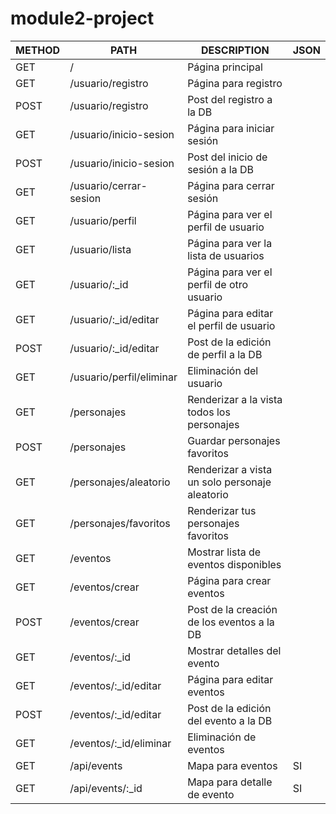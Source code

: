 # module2-project

| METHOD | PATH                   | DESCRIPTION                                    | JSON |
|--------|------------------------|------------------------------------------------|------|
| GET    |/                       | Página principal                               |      |
| GET    |/usuario/registro       | Página para registro                           |      |
| POST   |/usuario/registro       | Post del registro a la DB                      |      |
| GET    |/usuario/inicio-sesion  | Página para iniciar sesión                     |      |
| POST   |/usuario/inicio-sesion  | Post del inicio de sesión a la DB              |      |
| GET    |/usuario/cerrar-sesion  | Página para cerrar sesión                      |      |
| GET    |/usuario/perfil         | Página para ver el perfil de usuario           |      |
| GET    |/usuario/lista          | Página para ver la lista de usuarios           |      |
| GET    |/usuario/:_id           | Página para ver el perfil de otro usuario      |      |
| GET    |/usuario/:_id/editar    | Página para editar el perfil de usuario        |      |
| POST   |/usuario/:_id/editar    | Post de la edición de perfil a la DB           |      |
| GET    |/usuario/perfil/eliminar| Eliminación del usuario                        |      |
| GET    |/personajes             | Renderizar a la vista todos los personajes     |      |
| POST   |/personajes             | Guardar personajes favoritos                   |      |
| GET    |/personajes/aleatorio   | Renderizar a vista un solo personaje aleatorio |      |
| GET    |/personajes/favoritos   | Renderizar tus personajes favoritos            |      |
| GET    |/eventos                | Mostrar lista de eventos disponibles           |      |
| GET    |/eventos/crear          | Página para crear eventos                      |      |
| POST   |/eventos/crear          | Post de la creación de los eventos a la DB     |      |
| GET    |/eventos/:_id           | Mostrar detalles del evento                    |      |
| GET    |/eventos/:_id/editar    | Página para editar eventos                     |      |
| POST   |/eventos/:_id/editar    | Post de la edición del evento a la DB          |      |
| GET    |/eventos/:_id/eliminar  | Eliminación de eventos                         |      |
| GET    |/api/events             | Mapa para eventos                              |  SI  |
| GET    |/api/events/:_id        | Mapa para detalle de evento                    |  SI  |
